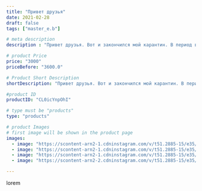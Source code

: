 ```yaml
---
title: "Привет друзья"
date: 2021-02-28
draft: false
tags: ["master_e.b"]

# meta description
description : "Привет друзья. Вот и закончился мой карантин. В период вынужденной изоляции пересматривала свою фильмотеку и нашла «Аватар» добрый захватывающий фантастический "

# product Price
price: "3000"
priceBefore: "3600.0"

# Product Short Description
shortDescription: "Привет друзья. Вот и закончился мой карантин. В период вынужденной изоляции пересматривала свою фильмотеку и нашла «Аватар» добрый захватывающий фантастический фильм. С очень красивыми светящимися драконами. И что//-то как екнуло, а почему бы не сделать своего маленького (чтоб помещался в ладошки) аватарного дракончика. Что б все: и цихея, и свечение в темноте……….. Очень хотелось внутреннего чувства полета и объединения. И вот что получилось будет представлено в живую 6 марта на площади Ленина в Пятигорске во время проведения масленичных гуляний. Два из этих красавчиков уже забронированы, но остальные с удовольствием пойдут к своим новым хозяева и хозяйкам дарить свою любовь…."

#product ID
productID: "CL0icYnpOhI"

# type must be "products"
type: "products"

# product Images
# first image will be shown in the product page
images:
  - image: "https://scontent-arn2-1.cdninstagram.com/v/t51.2885-15/e35/154073985_3146034775717365_2463361961286327479_n.jpg?se=7&tp=1&_nc_ht=scontent-arn2-1.cdninstagram.com&_nc_cat=109&_nc_ohc=PApmIOo_eKgAX8OdITf&ccb=7-4&oh=ab0abadc9dbdf654e12b701de4f73737&oe=6083DDF7&ig_cache_key=MjUxODc4OTU3MTQwNjQ5MDA4NA%3D%3D.2-ccb7-4"
  - image: "https://scontent-arn2-1.cdninstagram.com/v/t51.2885-15/e35/154348789_123684636336843_4227348270633819401_n.jpg?se=7&tp=1&_nc_ht=scontent-arn2-1.cdninstagram.com&_nc_cat=103&_nc_ohc=MlmfudtgF8cAX8XqDCc&ccb=7-4&oh=647f82c9d3a72cbb388d090169e643e7&oe=6084BBD6&ig_cache_key=MjUxODc4OTU3MTM4MTUwOTUyNQ%3D%3D.2-ccb7-4"
  - image: "https://scontent-arn2-1.cdninstagram.com/v/t51.2885-15/e35/154170675_107864321251450_587495697267922435_n.jpg?se=7&tp=1&_nc_ht=scontent-arn2-1.cdninstagram.com&_nc_cat=110&_nc_ohc=aTJwpmxnvL4AX_fuCPQ&ccb=7-4&oh=4637f2c40dee0200da0f526ab2d497f7&oe=6081BC29&ig_cache_key=MjUxODc4OTU3MTM5ODMxNzk3MA%3D%3D.2-ccb7-4"
  - image: "https://scontent-arn2-2.cdninstagram.com/v/t51.2885-15/e35/153366990_3712100218872144_1596918076777616179_n.jpg?se=7&tp=1&_nc_ht=scontent-arn2-2.cdninstagram.com&_nc_cat=100&_nc_ohc=VkLRyHxN2O0AX_1BaHA&ccb=7-4&oh=b2ee6c5453d411f9840ddde322528123&oe=60843ACF&ig_cache_key=MjUxODc4OTU3MTQyMzI1MTgzOA%3D%3D.2-ccb7-4"

---
```

lorem
